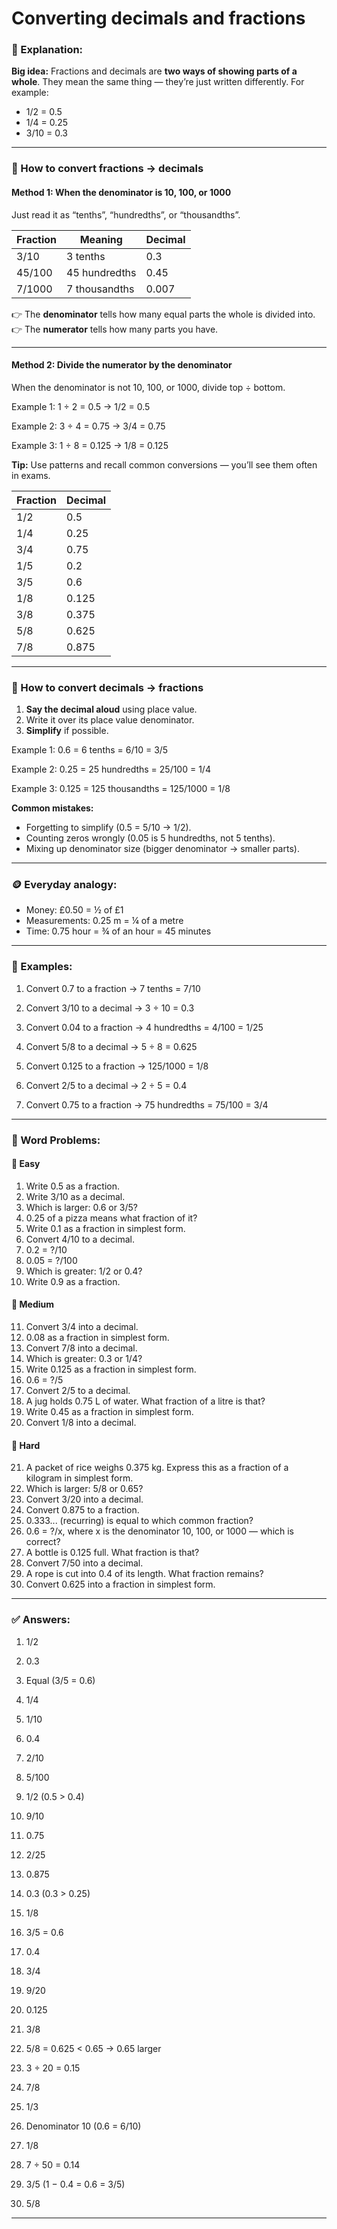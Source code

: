 # Converting decimals and fractions

### 📘 Explanation:

**Big idea:**
Fractions and decimals are **two ways of showing parts of a whole**.
They mean the same thing — they’re just written differently.
For example:

* 1/2 = 0.5
* 1/4 = 0.25
* 3/10 = 0.3

---

### 🧩 How to convert **fractions → decimals**

#### Method 1: When the denominator is 10, 100, or 1000

Just read it as “tenths”, “hundredths”, or “thousandths”.

| Fraction | Meaning       | Decimal |
| -------- | ------------- | ------- |
| 3/10     | 3 tenths      | 0.3     |
| 45/100   | 45 hundredths | 0.45    |
| 7/1000   | 7 thousandths | 0.007   |

👉 The **denominator** tells how many equal parts the whole is divided into.
👉 The **numerator** tells how many parts you have.

---

#### Method 2: Divide the numerator by the denominator

When the denominator is not 10, 100, or 1000, divide top ÷ bottom.

Example 1:
1 ÷ 2 = 0.5 → 1/2 = 0.5

Example 2:
3 ÷ 4 = 0.75 → 3/4 = 0.75

Example 3:
1 ÷ 8 = 0.125 → 1/8 = 0.125

**Tip:**
Use patterns and recall common conversions — you’ll see them often in exams.

| Fraction | Decimal |
| -------- | ------- |
| 1/2      | 0.5     |
| 1/4      | 0.25    |
| 3/4      | 0.75    |
| 1/5      | 0.2     |
| 3/5      | 0.6     |
| 1/8      | 0.125   |
| 3/8      | 0.375   |
| 5/8      | 0.625   |
| 7/8      | 0.875   |

---

### 🧮 How to convert **decimals → fractions**

1. **Say the decimal aloud** using place value.
2. Write it over its place value denominator.
3. **Simplify** if possible.

Example 1:
0.6 = 6 tenths = 6/10 = 3/5

Example 2:
0.25 = 25 hundredths = 25/100 = 1/4

Example 3:
0.125 = 125 thousandths = 125/1000 = 1/8

**Common mistakes:**

* Forgetting to simplify (0.5 = 5/10 → 1/2).
* Counting zeros wrongly (0.05 is 5 hundredths, not 5 tenths).
* Mixing up denominator size (bigger denominator → smaller parts).

---

### 🪙 Everyday analogy:

* Money: £0.50 = ½ of £1
* Measurements: 0.25 m = ¼ of a metre
* Time: 0.75 hour = ¾ of an hour = 45 minutes

---

### 🧮 Examples:

1. Convert 0.7 to a fraction
   → 7 tenths = 7/10

2. Convert 3/10 to a decimal
   → 3 ÷ 10 = 0.3

3. Convert 0.04 to a fraction
   → 4 hundredths = 4/100 = 1/25

4. Convert 5/8 to a decimal
   → 5 ÷ 8 = 0.625

5. Convert 0.125 to a fraction
   → 125/1000 = 1/8

6. Convert 2/5 to a decimal
   → 2 ÷ 5 = 0.4

7. Convert 0.75 to a fraction
   → 75 hundredths = 75/100 = 3/4

---

### 🧩 Word Problems:

#### 🔹 Easy

1. Write 0.5 as a fraction.
2. Write 3/10 as a decimal.
3. Which is larger: 0.6 or 3/5?
4. 0.25 of a pizza means what fraction of it?
5. Write 0.1 as a fraction in simplest form.
6. Convert 4/10 to a decimal.
7. 0.2 = ?/10
8. 0.05 = ?/100
9. Which is greater: 1/2 or 0.4?
10. Write 0.9 as a fraction.

#### 🔸 Medium

11. Convert 3/4 into a decimal.
12. 0.08 as a fraction in simplest form.
13. Convert 7/8 into a decimal.
14. Which is greater: 0.3 or 1/4?
15. Write 0.125 as a fraction in simplest form.
16. 0.6 = ?/5
17. Convert 2/5 to a decimal.
18. A jug holds 0.75 L of water. What fraction of a litre is that?
19. Write 0.45 as a fraction in simplest form.
20. Convert 1/8 into a decimal.

#### 🔺 Hard

21. A packet of rice weighs 0.375 kg. Express this as a fraction of a kilogram in simplest form.
22. Which is larger: 5/8 or 0.65?
23. Convert 3/20 into a decimal.
24. Convert 0.875 to a fraction.
25. 0.333... (recurring) is equal to which common fraction?
26. 0.6 = ?/x, where x is the denominator 10, 100, or 1000 — which is correct?
27. A bottle is 0.125 full. What fraction is that?
28. Convert 7/50 into a decimal.
29. A rope is cut into 0.4 of its length. What fraction remains?
30. Convert 0.625 into a fraction in simplest form.

---

### ✅ Answers:

1. 1/2

2. 0.3

3. Equal (3/5 = 0.6)

4. 1/4

5. 1/10

6. 0.4

7. 2/10

8. 5/100

9. 1/2 (0.5 > 0.4)

10. 9/10

11. 0.75

12. 2/25

13. 0.875

14. 0.3 (0.3 > 0.25)

15. 1/8

16. 3/5 = 0.6

17. 0.4

18. 3/4

19. 9/20

20. 0.125

21. 3/8

22. 5/8 = 0.625 < 0.65 → 0.65 larger

23. 3 ÷ 20 = 0.15

24. 7/8

25. 1/3

26. Denominator 10 (0.6 = 6/10)

27. 1/8

28. 7 ÷ 50 = 0.14

29. 3/5 (1 − 0.4 = 0.6 = 3/5)

30. 5/8

---

